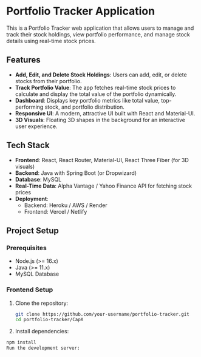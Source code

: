 # Portfolio Tracker Application

This is a Portfolio Tracker web application that allows users to manage and track their stock holdings, view portfolio performance, and manage stock details using real-time stock prices.

## Features

- **Add, Edit, and Delete Stock Holdings**: Users can add, edit, or delete stocks from their portfolio.
- **Track Portfolio Value**: The app fetches real-time stock prices to calculate and display the total value of the portfolio dynamically.
- **Dashboard**: Displays key portfolio metrics like total value, top-performing stock, and portfolio distribution.
- **Responsive UI**: A modern, attractive UI built with React and Material-UI.
- **3D Visuals**: Floating 3D shapes in the background for an interactive user experience.

## Tech Stack

- **Frontend**: React, React Router, Material-UI, React Three Fiber (for 3D visuals)
- **Backend**: Java with Spring Boot (or Dropwizard)
- **Database**: MySQL
- **Real-Time Data**: Alpha Vantage / Yahoo Finance API for fetching stock prices
- **Deployment**:
  - Backend: Heroku / AWS / Render
  - Frontend: Vercel / Netlify

## Project Setup

### Prerequisites

- Node.js (>= 16.x)
- Java (>= 11.x)
- MySQL Database

### Frontend Setup

1. Clone the repository:
   ```bash
   git clone https://github.com/your-username/portfolio-tracker.git
   cd portfolio-tracker/CapX
2. Install dependencies:

```bash
npm install
Run the development server:



